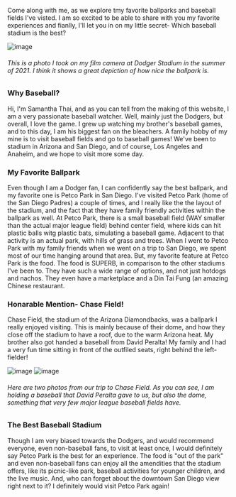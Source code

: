 Come along with me, as we explore tmy favorite ballparks and baseball fields I've visted. I am so excited to be able to share with you my favorite experiences and fianlly, I'll let you in on my little secret- Which baseball stadium is the best?

![image](https://github.com/samanthathai8/VisitingtheBallparks/blob/main/11_Original.jpg)
###### This is a photo I took on my film camera at Dodger Stadium in the summer of 2021. I think it shows a great depiction of how nice the ballpark is.

### Why Baseball?
Hi, I'm Samantha Thai, and as you can tell from the making of this website, I am a very passionate baseball watcher. Well, mainly just the Dodgers, but overall, I love the game. I grew up watching my brother's baseball games, and to this day, I am his biggest fan on the bleachers. A family hobby of my mine is to visit baseball fields and go to baseball games! We've been to stadium in Arizona and San Diego, and of course, Los Angeles and Anaheim, and we hope to visit more some day. 

### My Favorite Ballpark
Even though I am a Dodger fan, I can confidently say the best ballpark, and my favorite one is Petco Park in San Diego. I've visited Petco Park (home of the San Diego Padres) a couple of times, and I really like the the layout of the stadium, and the fact that they have family friendly activities within the ballpark as well. At Petco Park, there is a small baseball field (WAY smaller than the actual major league field) behind center field, where kids can hit plastic balls witg plastic bats, simulating a baseball game. Adjacent to that activity is an actual park, with hills of grass and trees. When I went to Petco Park with my family friends when we went on a trip to San Diego, we spent most of our time hanging around that area. But, my favorite feature at Petco Park is the food. The food is SUPERB, in comparison to the other stadiums I've been to. They have such a wide range of options, and not just hotdogs and nachos. They even have a marketplace and a Din Tai Fung (an amazing Chinese restaurant. 

### Honarable Mention- Chase Field!
Chase Field, the stadium of the Arizona Diamondbacks, was a ballpark I really enjoyed visiting. This is mainly because of their dome, and how they close off the stadium to have a roof, due to the warm Arizona heat. My brother also got handed a baseball from David Peralta! My family and I had a very fun time sitting in front of the outfiled seats, right behind the left-fielder! 

![image](https://github.com/samanthathai8/VisitingtheBallparks/blob/main/IMG_0538.JPG) 
![image](https://github.com/samanthathai8/VisitingtheBallparks/blob/main/IMG_0525.JPG)  
###### Here are two photos from our trip to Chase Field. As you can see, I am holding a baseball that David Peralta gave to us, but also the dome, something that very few major league baseball fields have.

### The Best Baseball Stadium
Though I am very biased towards the Dodgers, and would recommend everyone, even non-baseball fans, to visit at least once, I would definitely say Petco Park is the best for an experience. The food is "out of the park" and even non-baseball fans can enjoy all the amendities that the stadium offers, like its picnic-like park, baseball activities for younger children, and the live music. And, who can forget about the downtown San Diego view right next to it? I definitely would visit Petco Park again!
